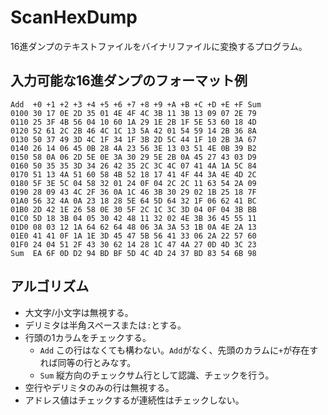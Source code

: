 # ScanHexDump

16進ダンプのテキストファイルをバイナリファイルに変換するプログラム。

## 入力可能な16進ダンプのフォーマット例
```
Add  +0 +1 +2 +3 +4 +5 +6 +7 +8 +9 +A +B +C +D +E +F Sum
0100 30 17 0E 2D 35 01 4E 4F 4C 3B 11 3B 13 09 07 2E 79
0110 25 3F 4B 56 04 10 60 1A 29 1E 2B 1F 5E 53 60 18 4D
0120 52 61 2C 2B 46 4C 1C 13 5A 42 01 54 59 14 2B 36 8A
0130 50 37 49 3D 4C 1F 34 1F 3B 2D 5C 44 1F 10 2B 3A 67
0140 26 14 06 45 0B 28 4A 23 56 3E 13 03 51 4E 0B 39 B2
0150 58 0A 06 2D 5E 0E 3A 30 29 5E 2B 0A 45 27 43 03 D9
0160 50 35 35 3D 34 26 42 35 2C 3C 4C 07 41 4A 1A 5C 84
0170 51 13 4A 51 60 58 4B 52 18 17 41 4F 44 3A 4E 4D 2C
0180 5F 3E 5C 04 58 32 01 24 0F 04 2C 2C 11 63 54 2A 09
0190 28 09 43 4C 2F 36 0A 1C 46 3B 30 29 02 1B 25 18 7F
01A0 56 32 4A 0A 23 18 28 5E 64 5D 64 32 1F 06 62 41 BC
01B0 2D 42 1E 26 58 0E 30 5F 2C 1C 3C 3D 04 0F 04 3B BB
01C0 5D 18 3B 04 05 30 42 48 11 32 02 4E 3B 36 45 55 11
01D0 08 03 12 1A 64 62 64 48 06 3A 3A 53 1B 0A 4E 2A 13
01E0 41 41 0F 1A 1E 3D 45 47 5B 56 41 33 06 2A 22 57 60
01F0 24 04 51 2F 43 30 62 14 28 1C 47 4A 27 0D 4D 3C 23
Sum  EA 6F 0D D2 94 BD BF 5D 4C 4D 24 37 BD 83 54 6B 98
```

## アルゴリズム
- 大文字/小文字は無視する。
- デリミタは半角スペースまたは`:`とする。
- 行頭の1カラムをチェックする。
  - `Add` この行はなくても構わない。`Add`がなく、先頭のカラムに`+`が存在すれば同等の行とみなす。
  - `Sum` 縦方向のチェックサム行として認識、チェックを行う。
- 空行やデリミタのみの行は無視する。
- アドレス値はチェックするが連続性はチェックしない。